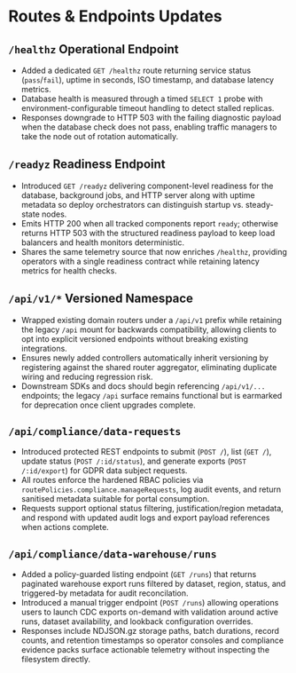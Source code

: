 # Routes & Endpoints Updates

## `/healthz` Operational Endpoint
- Added a dedicated `GET /healthz` route returning service status (`pass`/`fail`), uptime in seconds, ISO timestamp, and database latency metrics.
- Database health is measured through a timed `SELECT 1` probe with environment-configurable timeout handling to detect stalled replicas.
- Responses downgrade to HTTP 503 with the failing diagnostic payload when the database check does not pass, enabling traffic managers to take the node out of rotation automatically.

## `/readyz` Readiness Endpoint
- Introduced `GET /readyz` delivering component-level readiness for the database, background jobs, and HTTP server along with uptime metadata so deploy orchestrators can distinguish startup vs. steady-state nodes.
- Emits HTTP 200 when all tracked components report `ready`; otherwise returns HTTP 503 with the structured readiness payload to keep load balancers and health monitors deterministic.
- Shares the same telemetry source that now enriches `/healthz`, providing operators with a single readiness contract while retaining latency metrics for health checks.

## `/api/v1/*` Versioned Namespace
- Wrapped existing domain routers under a `/api/v1` prefix while retaining the legacy `/api` mount for backwards compatibility, allowing clients to opt into explicit versioned endpoints without breaking existing integrations.
- Ensures newly added controllers automatically inherit versioning by registering against the shared router aggregator, eliminating duplicate wiring and reducing regression risk.
- Downstream SDKs and docs should begin referencing `/api/v1/...` endpoints; the legacy `/api` surface remains functional but is earmarked for deprecation once client upgrades complete.

## `/api/compliance/data-requests`
- Introduced protected REST endpoints to submit (`POST /`), list (`GET /`), update status (`POST /:id/status`), and generate exports (`POST /:id/export`) for GDPR data subject requests.
- All routes enforce the hardened RBAC policies via `routePolicies.compliance.manageRequests`, log audit events, and return sanitised metadata suitable for portal consumption.
- Requests support optional status filtering, justification/region metadata, and respond with updated audit logs and export payload references when actions complete.

## `/api/compliance/data-warehouse/runs`
- Added a policy-guarded listing endpoint (`GET /runs`) that returns paginated warehouse export runs filtered by dataset, region, status, and triggered-by metadata for audit reconcilation.
- Introduced a manual trigger endpoint (`POST /runs`) allowing operations users to launch CDC exports on-demand with validation around active runs, dataset availability, and lookback configuration overrides.
- Responses include NDJSON.gz storage paths, batch durations, record counts, and retention timestamps so operator consoles and compliance evidence packs surface actionable telemetry without inspecting the filesystem directly.
